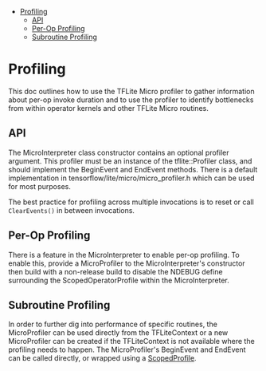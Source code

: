 <!-- mdformat off(b/169948621#comment2) -->

<!--
Semi-automated TOC generation with instructions from
https://github.com/ekalinin/github-markdown-toc#auto-insert-and-update-toc
-->

<!--ts-->
   * [Profiling](#profiling)
      * [API](#api)
      * [Per-Op Profiling](#per-op-profiling)
      * [Subroutine Profiling](#subroutine-profiling)

<!-- Added by: njeff, at: Wed 04 Nov 2020 04:35:07 PM PST -->

<!--te-->

# Profiling

This doc outlines how to use the TFLite Micro profiler to gather information
about per-op invoke duration and to use the profiler to identify bottlenecks
from within operator kernels and other TFLite Micro routines.

## API

The MicroInterpreter class constructor contains an optional profiler argument.
This profiler must be an instance of the tflite::Profiler class, and should
implement the BeginEvent and EndEvent methods. There is a default implementation
in tensorflow/lite/micro/micro_profiler.h which can be used for most purposes.

The best practice for profiling across multiple invocations is to reset or call
`ClearEvents()` in between invocations.

## Per-Op Profiling

There is a feature in the MicroInterpreter to enable per-op profiling. To enable
this, provide a MicroProfiler to the MicroInterpreter's constructor then build
with a non-release build to disable the NDEBUG define surrounding the
ScopedOperatorProfile within the MicroInterpreter.

## Subroutine Profiling

In order to further dig into performance of specific routines, the MicroProfiler
can be used directly from the TFLiteContext or a new MicroProfiler can be
created if the TFLiteContext is not available where the profiling needs to
happen. The MicroProfiler's BeginEvent and EndEvent can be called directly, or
wrapped using a [ScopedProfile](../../lite/core/api/profiler.h).
